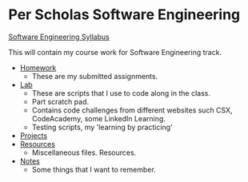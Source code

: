 # Per Scholas Software Engineering

[Software Engineering Syllabus](files/SESyllabusMERN.pdf)

This will contain my course work for Software Engineering track.

- [Homework](Homework/)
  - These are my submitted assignments.
- [Lab](Lab/)
  - These are scripts that I use to code along in the class.
  - Part scratch pad.
  - Contains code challenges from different websites such CSX, CodeAcademy, some LinkedIn Learning.
  - Testing scripts, my 'learning by practicing'
- [Projects](Projects/)
- [Resources](Resources/)
  - Miscellaneous files. Resources.
- [Notes](Notes/)
  - Some things that I want to remember.

